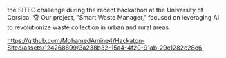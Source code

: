  the SITEC challenge during the recent hackathon at the University of Corsica! 🏆 Our project, "Smart Waste Manager," focused on leveraging AI to revolutionize waste collection in urban and rural areas.



https://github.com/MohamedAmine4/Hackaton-Sitec/assets/124268899/3a238b32-15a4-4f20-91ab-29e1282e28e6

